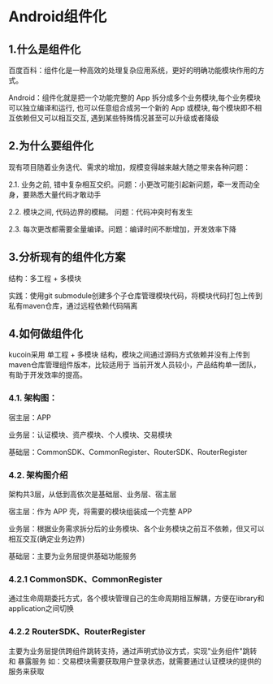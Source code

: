 # Android组件化
## 1.什么是组件化

百度百科：组件化是一种高效的处理复杂应用系统，更好的明确功能模块作用的方式。

Android：组件化就是把一个功能完整的 App 拆分成多个业务模块,每个业务模块可以独立编译和运行, 也可以任意组合成另一个新的 App 或模块, 每个模块即不相互依赖但又可以相互交互, 遇到某些特殊情况甚至可以升级或者降级

## 2.为什么要组件化

现有项目随着业务迭代、需求的增加，规模变得越来越大随之带来各种问题：

2.1. 业务之前, 错中复杂相互交织。问题：小更改可能引起新问题，牵一发而动全身，要熟悉大量代码才敢动手

2.2. 模块之间, 代码边界的模糊。 问题：代码冲突时有发生

2.3. 每次更改都需要全量编译。问题：编译时间不断增加，开发效率下降

## 3.分析现有的组件化方案

结构：多工程 + 多模块

实践：使用git submodule创建多个子仓库管理模块代码，将模块代码打包上传到私有maven仓库，通过远程依赖代码隔离

## 4.如何做组件化

kucoin采用 单工程 + 多模块 结构，模块之间通过源码方式依赖并没有上传到maven仓库管理组件版本，比较适用于
当前开发人员较小，产品结构单一团队，有助于开发效率的提高。

### 4.1. 架构图：

宿主层：APP

业务层：认证模块、资产模块、个人模块、交易模块

基础层：CommonSDK、CommonRegister、RouterSDK、RouterRegister

### 4.2. 架构图介绍

架构共3层，从低到高依次是基础层、业务层、宿主层

宿主层：作为 APP 壳，将需要的模块组装成一个完整 APP

业务层：根据业务需求拆分后的业务模块、各个业务模块之前互不依赖，但又可以相互交互(确定业务边界)

基础层：主要为业务层提供基础功能服务

### 4.2.1 CommonSDK、CommonRegister

通过生命周期委托方式，各个模块管理自己的生命周期相互解耦，方便在library和application之间切换

### 4.2.2 RouterSDK、RouterRegister

主要为业务层提供跨组件跳转支持，通过声明式协议方式，实现"业务组件"跳转 和 暴露服务 
如：交易模块需要获取用户登录状态，就需要通过认证模块的提供的服务来获取

